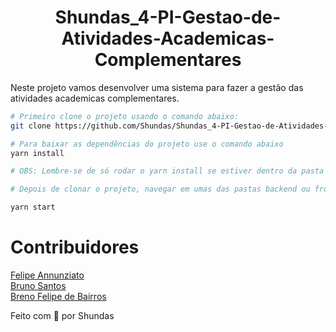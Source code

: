 <h1 align="center">Shundas_4-PI-Gestao-de-Atividades-Academicas-Complementares
</h1>

Neste projeto vamos desenvolver uma sistema para fazer a gestão das atividades academicas complementares.

```bash
# Primeiro clone o projeto usando o comando abaixo:
git clone https://github.com/Shundas/Shundas_4-PI-Gestao-de-Atividades-Academicas-Complementares.git

# Para baixar as dependências do projeto use o comando abaixo
yarn install

# OBS: Lembre-se de só rodar o yarn install se estiver dentro da pasta backend ou frontend para não haver conflitos.

# Depois de clonar o projeto, navegar em umas das pastas backend ou frontend e baixar as dependências rodar o comando abaixo:

yarn start
```

# Contribuidores

[Felipe Annunziato](https://github.com/felipe-annunziato) <br />
[Bruno Santos](https://github.com/00crono00) <br />
[Breno Felipe de Bairros](https://github.com/breno-felipe)

Feito com 💜 por Shundas
